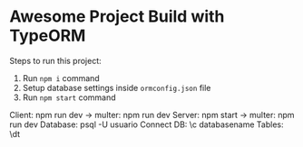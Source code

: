 # Awesome Project Build with TypeORM

Steps to run this project:

1. Run `npm i` command
2. Setup database settings inside `ormconfig.json` file
3. Run `npm start` command

Client: npm run dev -> multer: npm run dev
Server: npm start -> multer: npm run dev
Database: psql -U usuario
Connect DB: \c databasename
Tables: \dt